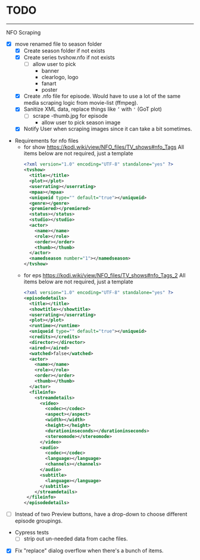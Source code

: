 # TODO

---

NFO Scraping
- [x] move renamed file to season folder
  - [x] Create season folder if not exists
  - [x] Create series tvshow.nfo if not exists
    - [ ] allow user to pick
      - banner
      - clearlogo, logo
      - fanart
      - poster
  - [x] Create <episode-name>.nfo file for episode. Would have to use a lot of
  the same media scraping logic from movie-list (ffmpeg).
  - [x] Sanitize XML data, replace things like `’` with `'` (GoT plot)
    - [ ] scrape <episode-name>-thumb.jpg for episode
      - allow user to pick season image
  - [x] Notify User when scraping images since it can take a bit sometimes.
  
- Requirements for nfo files
  - for show https://kodi.wiki/view/NFO_files/TV_shows#nfo_Tags
    All items below are not required, just a template
    ```xml
    <?xml version="1.0" encoding="UTF-8" standalone="yes" ?>
    <tvshow>
      <title></title>
      <plot></plot>
      <userrating></userrating>
      <mpaa></mpaa>
      <uniqueid type="" default="true"></uniqueid>
      <genre></genre>
      <premiered></premiered>
      <status></status>
      <studio></studio>
      <actor>
        <name></name>
        <role></role>
        <order></order>
        <thumb></thumb>
      </actor>
      <namedseason number="1"></namedseason>
    </tvshow>
    ```
  - for eps https://kodi.wiki/view/NFO_files/TV_shows#nfo_Tags_2
    All items below are not required, just a template
    ```xml
    <?xml version="1.0" encoding="UTF-8" standalone="yes" ?>
    <episodedetails>
      <title></title>
      <showtitle></showtitle>
      <userrating></userrating>
      <plot></plot>
      <runtime></runtime>
      <uniqueid type="" default="true"></uniqueid>
      <credits></credits>
      <director></director>
      <aired></aired>
      <watched>false</watched>
      <actor>
        <name></name>
        <role></role>
        <order></order>
        <thumb></thumb>
      </actor>
      <fileinfo>
        <streamdetails>
          <video>
            <codec></codec>
            <aspect></aspect>
            <width></width>
            <height></height>
            <durationinseconds></durationinseconds>
            <stereomode></stereomode>
          </video>
          <audio>
            <codec></codec>
            <language></language>
            <channels></channels>
          </audio>
          <subtitle>
            <language></language>
          </subtitle>
        </streamdetails>
     </fileinfo>
    </episodedetails>
    ```

- [ ] Instead of two Preview buttons, have a drop-down to choose different episode groupings.
- Cypress tests
  - [ ] strip out un-needed data from cache files.
- [x] Fix "replace" dialog overflow when there's a bunch of items.

